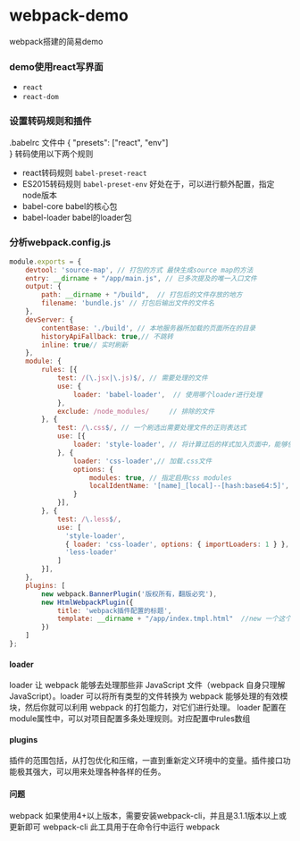 # webpack-demo
webpack搭建的简易demo

### demo使用react写界面
* `react`
* `react-dom`

### 设置转码规则和插件
.babelrc 文件中
{
    "presets": ["react", "env"]		
}
转码使用以下两个规则
* react转码规则 `babel-preset-react` 
* ES2015转码规则 `babel-preset-env`  好处在于，可以进行额外配置，指定node版本
* babel-core  babel的核心包
* babel-loader babel的loader包

### 分析webpack.config.js
```javascript
module.exports = {
	devtool: 'source-map', // 打包的方式 最快生成source map的方法
	entry: __dirname + "/app/main.js", // 已多次提及的唯一入口文件
	output: {
		path: __dirname + "/build",  // 打包后的文件存放的地方
		filename: 'bundle.js' // 打包后输出文件的文件名
	},
	devServer: {
		contentBase: './build', // 本地服务器所加载的页面所在的目录
		historyApiFallback: true,// 不跳转
		inline: true// 实时刷新
	},
	module: {
		rules: [{
			test: /(\.jsx|\.js)$/, // 需要处理的文件
			use: {
				loader: 'babel-loader',  // 使用哪个loader进行处理
			},
			exclude: /node_modules/     // 排除的文件
		}, {
			test: /\.css$/, // 一个刷选出需要处理文件的正则表达式
			use: [{
				loader: 'style-loader', // 将计算过后的样式加入页面中，能够使用类似@import和url(...)的方法实现require()的功能
			}, {
				loader: 'css-loader',// 加载.css文件
				options: {
					modules: true, // 指定启用css modules
					localIdentName: '[name]_[local]--[hash:base64:5]', // 指定css的类名格式
				}
			}],
		}, {
	        test: /\.less$/,
	        use: [
	          'style-loader',
	          { loader: 'css-loader', options: { importLoaders: 1 } },
	          'less-loader'
	        ]
		}],
	},
	plugins: [ 
	    new webpack.BannerPlugin('版权所有，翻版必究'),
        new HtmlWebpackPlugin({
			title: 'webpack插件配置的标题',
            template: __dirname + "/app/index.tmpl.html"  //new 一个这个插件的实例，并传入相关的参数
        })
	]
};
```
#### loader
loader 让 webpack 能够去处理那些非 JavaScript 文件（webpack 自身只理解 JavaScript）。loader 可以将所有类型的文件转换为 webpack 能够处理的有效模块，然后你就可以利用 webpack 的打包能力，对它们进行处理。
loader 配置在module属性中，可以对项目配置多条处理规则。对应配置中rules数组

#### plugins
插件的范围包括，从打包优化和压缩，一直到重新定义环境中的变量。插件接口功能极其强大，可以用来处理各种各样的任务。


#### 问题
webpack  如果使用4+以上版本，需要安装webpack-cli，并且是3.1.1版本以上或更新即可
webpack-cli   此工具用于在命令行中运行 webpack